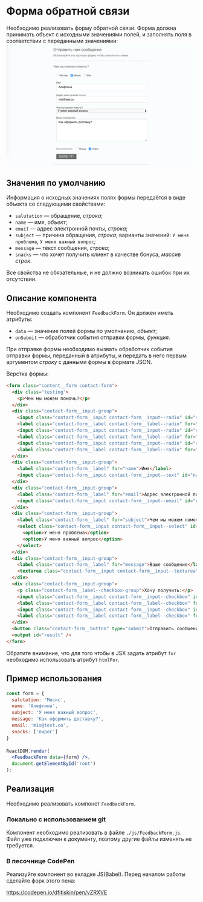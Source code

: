 Форма обратной связи
===

Необходимо реализовать форму обратной связи. Форма должна принимать объект с исходными значениями полей, и заполнять поля в соответствии с переданными значениями:
![Форма обратной связи](./res/preview.png)

## Значения по умолчанию

Информация о исходных значениях полях формы передаётся в виде объекта со следующими свойствами:
- `salutation` — обращение, _строка_;
- `name` — имя, _объект_;
- `email` — адрес электронной почты, _строка_;
- `subject` — причина обращения, _строка_, варианты значений: `У меня проблема`, `У меня важный вопрос`;
- `message` — текст сообщения, _строка_;
- `snacks` — что хочет получить клиент в качестве бонуса, _массив строк_.

Все свойства не обязательные, и не должно возникать ошибок при их отсутствии.

## Описание компонента

Необходимо создать компонент `FeedbackForm`. Он должен иметь атрибуты:
- `data` — значение полей формы по умолчанию, _объект_;
- `onSubmit` — обработчик события отправки формы, _функция_.

При отправке формы необходимо вызвать обработчик события отправки формы, переданный в атрибуты, и передать в него первым аргументом _строку_ c данными формы в формате JSON.

Верстка формы:
```html
<form class="content__form contact-form">
  <div class="testing">
    <p>Чем мы можем помочь?</p>
  </div>
  <div class="contact-form__input-group">
    <input class="contact-form__input contact-form__input--radio" id="salutation-mr" name="salutation" type="radio" value="Мистер"/>
    <label class="contact-form__label contact-form__label--radio" for="salutation-mr">Мистер</label>
    <input class="contact-form__input contact-form__input--radio" id="salutation-mrs" name="salutation" type="radio" value="Мисис"/>
    <label class="contact-form__label contact-form__label--radio" for="salutation-mrs">Мисис</label>
    <input class="contact-form__input contact-form__input--radio" id="salutation-ms" name="salutation" type="radio" value="Мис"/>
    <label class="contact-form__label contact-form__label--radio" for="salutation-ms">Мис</label>
  </div>
  <div class="contact-form__input-group">
    <label class="contact-form__label" for="name">Имя</label>
    <input class="contact-form__input contact-form__input--text" id="name" name="name" type="text"/>
  </div>
  <div class="contact-form__input-group">
    <label class="contact-form__label" for="email">Адрес электронной почты</label>
    <input class="contact-form__input contact-form__input--email" id="email" name="email" type="email"/>
  </div>
  <div class="contact-form__input-group">
    <label class="contact-form__label" for="subject">Чем мы можем помочь?</label>
    <select class="contact-form__input contact-form__input--select" id="subject" name="subject">
      <option>У меня проблема</option>
      <option>У меня важный вопрос</option>
    </select>
  </div>
  <div class="contact-form__input-group">
    <label class="contact-form__label" for="message">Ваше сообщение</label>
    <textarea class="contact-form__input contact-form__input--textarea" id="message" name="message" rows="6" cols="65"></textarea>
  </div>
  <div class="contact-form__input-group">
    <p class="contact-form__label--checkbox-group">Хочу получить:</p>
    <input class="contact-form__input contact-form__input--checkbox" id="snacks-pizza" name="snacks" type="checkbox" value="пицца"/>
    <label class="contact-form__label contact-form__label--checkbox" for="snacks-pizza">Пиццу</label>
    <input class="contact-form__input contact-form__input--checkbox" id="snacks-cake" name="snacks" type="checkbox" value="пирог"/>
    <label class="contact-form__label contact-form__label--checkbox" for="snacks-cake">Пирог</label>
  </div>
  <button class="contact-form__button" type="submit">Отправить сообщение!</button>
  <output id="result" />
</form>
```

Обратите внимание, что для того чтобы в JSX задать атрибут `for` необходимо использовать атрибут `htmlFor`.

## Пример использования

```jsx
const form = {
  salutation: 'Мисис',
  name: 'Алефтина',
  subject: 'У меня важный вопрос',
  message: 'Как оформить доставку?',
  email: 'mis@test.co',
  snacks: ['пирог']
}

ReactDOM.render(
  <FeedbackForm data={form} />,
  document.getElementById('root')
);
```

## Реализация

Необходимо реализовать компонет `FeedbackForm`.

### Локально с использованием git

Компонент необходимо реализовать в файле `./js/FeedbackForm.js`. Файл уже подключен к документу, поэтому другие файлы изменять не требуется.

### В песочнице CodePen

Реализуйте компонент во вкладке JS(Babel). Перед началом работы сделайте форк этого пена:

https://codepen.io/dfitiskin/pen/vZRXVE
